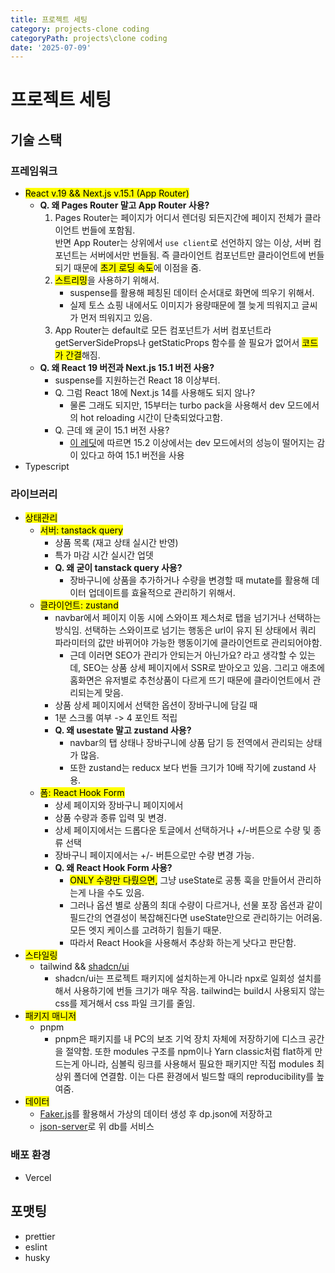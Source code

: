 ```yaml
---
title: 프로젝트 세팅
category: projects-clone coding
categoryPath: projects\clone coding
date: '2025-07-09'
---
```

# 프로젝트 세팅  
## 기술 스택  
### 프레임워크  
- <mark>React v.19 && Next.js v.15.1 (App Router)</mark>  
	- **Q. 왜 Pages Router 말고 App Router 사용?**  
		1. Pages Router는 페이지가 어디서 렌더링 되든지간에 페이지 전체가 클라이언트 번들에 포함됨.  
		   반면 App Router는 상위에서 `use client`로 선언하지 않는 이상, 서버 컴포넌트는 서버에서만 번들됨. 즉 클라이언트 컴포넌트만 클라이언트에 번들되기 때문에 <mark>초기 로딩 속도</mark>에 이점을 줌.  
		2. <mark>스트리밍</mark>을 사용하기 위해서.   
			- suspense를 활용해 페칭된 데이터 순서대로 화면에 띄우기 위해서.   
			- 실제 토스 쇼핑 내에서도 이미지가 용량때문에 젤 늦게 띄워지고 글씨가 먼저 띄워지고 있음.  
		3. App Router는 default로 모든 컴포넌트가 서버 컴포넌트라 getServerSideProps나 getStaticProps 함수를 쓸 필요가 없어서 <mark>코드가 간결</mark>해짐.  
	- **Q. 왜 React 19 버전과 Next.js 15.1 버전 사용?**  
		- suspense를 지원하는건 React 18 이상부터.  
		- Q. 그럼 React 18에 Next.js 14를 사용해도 되지 않나?  
			- 물론 그래도 되지만, 15부터는 turbo pack을 사용해서 dev 모드에서의 hot reloading 시간이 단축되었다고함.  
		- Q. 근데 왜 굳이 15.1 버전 사용?  
			- [이 레딧](https://www.reddit.com/r/nextjs/comments/1j07s08/did_your_development_performance_slow_down_after/)에 따르면 15.2 이상에서는 dev 모드에서의 성능이 떨어지는 감이 있다고 하여 15.1 버전을 사용  
- Typescript  
### 라이브러리  
- <mark>상태관리</mark>  
	- <mark>서버: tanstack query</mark>  
		- 상품 목록 (재고 상태 실시간 반영)  
		- 특가 마감 시간 실시간 업뎃  
		- **Q. 왜 굳이 tanstack query 사용?**  
			- 장바구니에 상품을 추가하거나 수량을 변경할 때 mutate를 활용해 데이터 업데이트를 효율적으로 관리하기 위해서.  
	- <mark>클라이언트: zustand</mark>  
		- navbar에서 페이지 이동 시에 스와이프 제스처로 탭을 넘기거나 선택하는 방식임. 선택하는 스와이프로 넘기는 행동은 url이 유지 된 상태에서 쿼리 파라미터의 값만 바뀌어야 가능한 행동이기에 클라이언트로 관리되어야함.  
		  - 근데 이러면 SEO가 관리가 안되는거 아닌가요? 라고 생각할 수 있는데, SEO는 상품 상세 페이지에서 SSR로 받아오고 있음. 그리고 애초에 홈화면은 유저별로 추천상품이 다르게 뜨기 때문에 클라이언트에서 관리되는게 맞음.  
		- 상품 상세 페이지에서 선택한 옵션이 장바구니에 담길 때  
		- 1분 스크롤 여부 -> 4 포인트 적립  
		- **Q. 왜 usestate 말고 zustand 사용?**  
			- navbar의 탭 상태나 장바구니에 상품 담기 등 전역에서 관리되는 상태가 많음.  
			- 또한 zustand는 reducx 보다 번들 크기가 10배 작기에 zustand 사용.  
	- <mark>폼: React Hook Form</mark>  
		- 상세 페이지와 장바구니 페이지에서  
		- 상품 수량과 종류 입력 및 변경.  
		- 상세 페이지에서는 드롭다운 토글에서 선택하거나 +/-버튼으로 수량 및 종류 선택  
		- 장바구니 페이지에서는 +/- 버튼으로만 수량 변경 가능.  
		- **Q. 왜 React Hook Form 사용?**  
			- <mark>ONLY 수량만 다뤘으면,</mark> 그냥 useState로 공통 훅을 만들어서 관리하는게 나을 수도 있음.   
			- 그러나 옵션 별로 상품의 최대 수량이 다르거나, 선물 포장 옵션과 같이 필드간의 연결성이 복잡해진다면  useState만으로 관리하기는 어려움. 모든 엣지 케이스를 고려하기 힘들기 때문.  
			- 따라서 React Hook을 사용해서 추상화 하는게 낫다고 판단함.  
- <mark>스타일링</mark>  
	- tailwind && [shadcn/ui](https://ui.shadcn.com/docs/installation/next)  
		- shadcn/ui는 프로젝트 패키지에 설치하는게 아니라 npx로 일회성 설치를 해서 사용하기에 번들 크기가 매우 작음. tailwind는 build시 사용되지 않는 css를 제거해서 css 파일 크기를 줄임.  
- <mark>패키지 매니저</mark>  
	- pnpm  
		- pnpm은 패키지를 내 PC의 보조 기억 장치 자체에 저장하기에 디스크 공간을 절약함. 또한 modules 구조를 npm이나 Yarn classic처럼 flat하게 만드는게 아니라, 심볼릭 링크를 사용해서 필요한 패키지만 직접 modules 최상위 폴더에 연결함. 이는 다른 환경에서 빌드할 때의 reproducibility를 높여줌.  
- <mark>데이터</mark>  
	- [Faker.js](https://fakerjs.dev/)를 활용해서 가상의 데이터 생성 후 dp.json에 저장하고  
	- [json-server](https://www.heropy.dev/p/zZdlXx)로 위 db를 서비스  
### 배포 환경  
- Vercel  
## 포맷팅  
- prettier  
- eslint  
- husky
